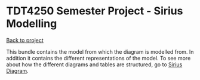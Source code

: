 # TDT4250 Semester Project - Sirius Modelling

[Back to project](/README.md)

This bundle contains the model from which the diagram is modelled from. In addition it contains the different representations of the model. To see more about how the different diagrams and tables are structured, go to [Sirius Diagram](./tdt4250.at.sirius.diagram/README.md).

